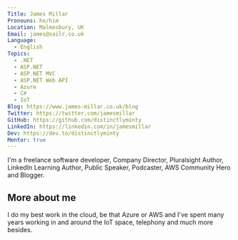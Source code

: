 ```yaml
---
Title: James Millar
Pronouns: he/him
Location: Malmesbury, UK
Email: james@sailr.co.uk
Language:
  - English
Topics:
  - .NET
  - ASP.NET
  - ASP.NET MVC
  - ASP.NET Web API
  - Azure
  - C#
  - IoT
Blog: https://www.james-millar.co.uk/blog
Twitter: https://twitter.com/jamesmillar
GitHub: https://github.com/distinctlyminty
LinkedIn: https://linkedin.com/in/jamesmillar
Dev: https://dev.to/distinctlyminty
Mentor: true
---
```


I'm a freelance software developer, Company Director, Pluralsight Author,  LinkedIn Learning Author, Public Speaker, Podcaster, AWS Community Hero and Blogger.

## More about me

I do my best work in the cloud, be that Azure or AWS and I've spent many years working in and around the IoT space, telephony and much more besides.





